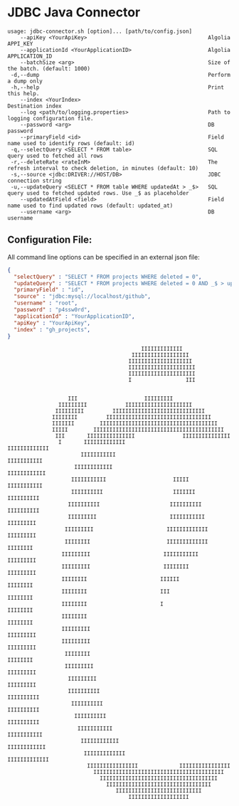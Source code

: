 JDBC Java Connector
===================


```shell
usage: jdbc-connector.sh [option]... [path/to/config.json]
    --apiKey <YourApiKey>                                      Algolia APPI_KEY
    --applicationId <YourApplicationID>                        Algolia APPLICATION_ID
    --batchSize <arg>                                          Size of the batch. (default: 1000)
 -d,--dump                                                     Perform a dump only
 -h,--help                                                     Print this help.
    --index <YourIndex>                                        Destination index
    --log <path/to/logging.properties>                         Path to logging configuration file.
    --password <arg>                                           DB password
    --primaryField <id>                                        Field name used to identify rows (default: id)
 -q,--selectQuery <SELECT * FROM table>                        SQL query used to fetched all rows
 -r,--deleteRate <rateInM>                                     The refresh interval to check deletion, in minutes (default: 10)
 -s,--source <jdbc:DRIVER://HOST/DB>                           JDBC connection string
 -u,--updateQuery <SELECT * FROM table WHERE updatedAt > _$>   SQL query used to fetched updated rows. Use _$ as placeholder
    --updatedAtField <field>                                   Field name used to find updated rows (default: updated_at)
    --username <arg>                                           DB username
```

Configuration File:
-------------------

All command line options can be specified in an external json file:

```json
{
  "selectQuery" : "SELECT * FROM projects WHERE deleted = 0",
  "updateQuery" : "SELECT * FROM projects WHERE deleted = 0 AND _$ > updated_at",
  "primaryField" : "id",
  "source" : "jdbc:mysql://localhost/github",
  "username" : "root",
  "password" : "p4ssw0rd",
  "applicationId" : "YourApplicationID",
  "apiKey" : "YourApiKey",
  "index" : "gh_projects",
}
```


                                                                                
			                                  IIIIIIIIIIIII                                 
			                               IIIIIIIIIIIIIIIIII                               
			                              IIIIIIIIIIIIIIIIIIII                              
			                              IIIIIIIIIIIIIIIIIIIII                             
			                              IIIIIIIIIIIIIIIIIIIII                             
			                              I                 III                             
			                                                                                
			                                                                                
			           III                     IIIIIIIII                                    
			        IIIIIIIII            IIIIIIIIIIIIIIIIIIIII                              
			       IIIIIIIII         IIIIIIIIIIIIIIIIIIIIIIIIIIIII                          
			      IIIIIIII         IIIIIIIIIIIIIIIIIIIIIIIIIIIIIIIII                        
			      IIIIIII        IIIIIIIIIIIIIIIIIIIIIIIIIIIIIIIIIIIII                      
			      IIIII        IIIIIIIIIIIIIIIIIIIIIIIIIIIIIIIIIIIIIIIII                    
			       III       IIIIIIIIIIIIIII               IIIIIIIIIIIIIII                  
			        I       IIIIIIIIIIIII                     IIIIIIIIIIIII                 
			               IIIIIIIIIII                           IIIIIIIIIII                
			             IIIIIIIIIIII                             IIIIIIIIIIII              
			            IIIIIIIIIII                     IIIII       IIIIIIIIIII             
			            IIIIIIIIII                      IIIIIII      IIIIIIIIII             
			           IIIIIIIIII                      IIIIIIIIII     IIIIIIIIII            
			           IIIIIIIII                       IIIIIIIIIII     IIIIIIIII            
			          IIIIIIIII                       IIIIIIIIIIIII     IIIIIIIII           
			          IIIIIIII                        IIIIIIIIIIIII      IIIIIIII           
			         IIIIIIIII                       IIIIIIIIIII         IIIIIIIII          
			         IIIIIIIII                       IIIIIIII            IIIIIIIII          
			         IIIIIIII                       IIIIII                IIIIIIII          
			         IIIIIIII                       III                   IIIIIIII          
			         IIIIIIII                       I                     IIIIIIII          
			         IIIIIIII                                             IIIIIIII          
			         IIIIIIIII                                           IIIIIIIII          
			         IIIIIIIII                                           IIIIIIIII          
			          IIIIIIII                                           IIIIIIII           
			          IIIIIIIII                                         IIIIIIIII           
			           IIIIIIIII                                       IIIIIIIII            
			           IIIIIIIIII                                     IIIIIIIIII            
			            IIIIIIIIII                                   IIIIIIIIII             
			             IIIIIIIIII                                 IIIIIIIIII              
			              IIIIIIIIIII                             IIIIIIIIIII               
			               IIIIIIIIIIII                         IIIIIIIIIIII                
			                IIIIIIIIIIIII                     IIIIIIIIIIIII                 
			                 IIIIIIIIIIIIIIII             IIIIIIIIIIIIIIII                  
			                   IIIIIIIIIIIIIIIIIIIIIIIIIIIIIIIIIIIIIIIII                    
			                     IIIIIIIIIIIIIIIIIIIIIIIIIIIIIIIIIIIII                      
			                       IIIIIIIIIIIIIIIIIIIIIIIIIIIIIIIII                        
			                          IIIIIIIIIIIIIIIIIIIIIIIIIII                           
			                              IIIIIIIIIIIIIIIIIII

